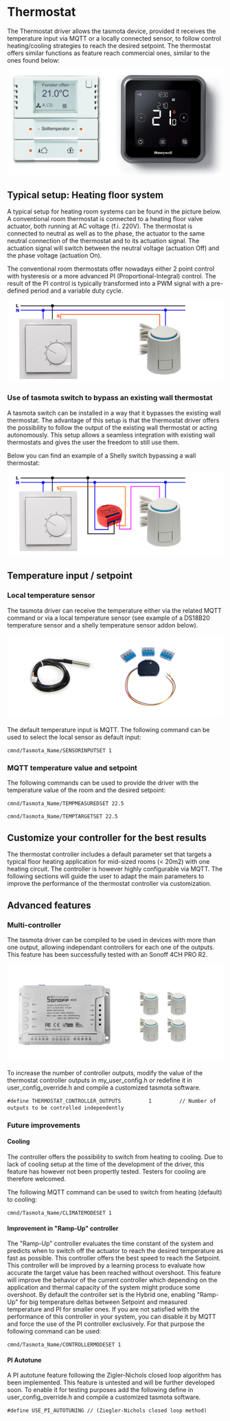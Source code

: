 # Thermostat

The Thermostat driver allows the tasmota device, provided it receives the temperature input via MQTT or a locally connected sensor, to follow control heating/cooling strategies to reach the desired setpoint. The thermostat offers similar functions as feature reach commercial ones, similar to the ones found below:

![Pinout](_media/thermostat/Feature_rich_thermostat.png)

## Typical setup: Heating floor system

A typical setup for heating room systems can be found in the picture below. A conventional room thermostat is connected to a heating floor valve actuator, both running at AC voltage (f.i. 220V). The thermostat is connected to neutral as well as to the phase, the actuator to the same neutral connection of the thermostat and to its actuation signal. The actuation signal will switch between the neutral voltage (actuation Off) and the phase voltage (actuation On).

The conventional room thermostats offer nowadays either 2 point control with hysteresis or a more advanced PI (Proportional-Integral) control. The result of the PI control is typically transformed into a PWM signal with a pre-defined period and a variable duty cycle.

![Pinout](_media/thermostat/conventional_thermostat.png)

### Use of tasmota switch to bypass an existing wall thermostat

A tasmota switch can be installed in a way that it bypasses the existing wall thermostat. The advantage of this setup is that the thermostat driver offers the possibility to follow the output of the existing wall thermostat or acting autonomously. This setup allows a seamless integration with existing wall thermostats and gives the user the freedom to still use them.

Below you can find an example of a Shelly switch bypassing a wall thermostat:

![Pinout](_media/thermostat/bypass_thermostat.png)

## Temperature input / setpoint

### Local temperature sensor

The tasmota driver can receive the temperature either via the related MQTT command or via a local temperature sensor (see example of a DS18B20 temperature sensor and a shelly temperature sensor addon below).

![Pinout](_media/thermostat/sensors.png)

The default temperature input is MQTT. The following command can be used to select the local sensor as default input:

```
cmnd/Tasmota_Name/SENSORINPUTSET 1
```

### MQTT temperature value and setpoint

The following commands can be used to provide the driver with the temperature value of the room and the desired setpoint:

```
cmnd/Tasmota_Name/TEMPMEASUREDSET 22.5
```

```
cmnd/Tasmota_Name/TEMPTARGETSET 22.5
```

## Customize your controller for the best results

The thermostat controller includes a default parameter set that targets a typical floor heating application for mid-sized rooms (< 20m2) with one heating circuit. The controller is however highly configurable via MQTT. The following sections will guide the user to adapt the main parameters to improve the performance of the thermostat controller via customization.

### 

## Advanced features

### Multi-controller

The tasmota driver can be compiled to be used in devices with more than one output, allowing independant controllers for each one of the outputs. This feature has been successfully tested with an Sonoff 4CH PRO R2.

![Pinout](_media/thermostat/multi_thermostat.png)

To increase the number of controller outputs, modify the value of the thermostat controller outputs in my_user_config.h or redefine it in user_config_override.h and compile a customized tasmota software.

```
#define THERMOSTAT_CONTROLLER_OUTPUTS         1         // Number of outputs to be controlled independently
```

### Future improvements

#### Cooling

The controller offers the possibility to switch from heating to cooling. Due to lack of cooling setup at the time of the development of the driver, this feature has however not been propertly tested. Testers for cooling are therefore welcomed.

The following MQTT command can be used to switch from heating (default) to cooling:

```
cmnd/Tasmota_Name/CLIMATEMODESET 1
```

#### Improvement in "Ramp-Up" controller

The "Ramp-Up" controller evaluates the time constant of the system and predicts when to switch off the actuator to reach the desired temperature as fast as possible. This controller offers the best speed to reach the Setpoint. This controller will be improved by a learning process to evaluate how accurate the target value has been reached without overshoot. This feature will improve the behavior of the current controller which depending on the application and thermal capacity of the system might produce some overshoot. By default the controller set is the Hybrid one, enabling "Ramp-Up" for big temperature deltas between Setpoint and measured temperature and PI for smaller ones. If you are not satisfied with the performance of this controller in your system, you can disable it by MQTT and force the use of the PI controller exclusively. For that purpose the following command can be used:

```
cmnd/Tasmota_Name/CONTROLLERMODESET 1
```

#### PI Autotune

A PI autotune feature following the Zigler-Nichols closed loop algorithm has been implemented. This feature is untested and will be further developed soon. To enable it for testing purposes add the following define in user_config_override.h and compile a customized tasmota software.

```
#define USE_PI_AUTOTUNING // (Ziegler-Nichols closed loop method)
```
